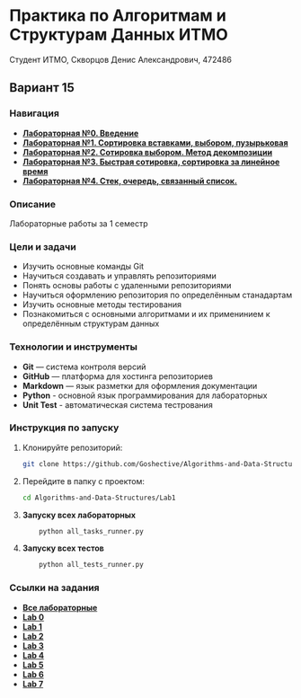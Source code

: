 ﻿# Практика по Алгоритмам и Cтруктурам Данных ИТМО 
Студент ИТМО, Скворцов Денис Александрович, 472486

## Вариант 15

### Навигация

- [**Лабораторная №0. Введение**](https://github.com/Goshective/Algorithms-and-Data-Structures/tree/main/Lab0)
- [**Лабораторная №1. Сортировка вставками, выбором, пузырьковая**](https://github.com/Goshective/Algorithms-and-Data-Structures/tree/main/Lab1)
- [**Лабораторная №2. Сотировка выбором. Метод декомпозиции**](https://github.com/Goshective/Algorithms-and-Data-Structures/tree/main/Lab2)
- [**Лабораторная №3. Быстрая сотировка, сортировка за линейное время**](https://github.com/Goshective/Algorithms-and-Data-Structures/tree/main/Lab3)
- [**Лабораторная №4. Стек, очередь, связанный список.**](https://github.com/Goshective/Algorithms-and-Data-Structures/tree/main/Lab4)

### Описание 
Лабораторные работы за 1 семестр

### Цели и задачи

- Изучить основные команды Git
- Научиться создавать и управлять репозиториями
- Понять основы работы с удаленными репозиториями
- Научиться оформлению репозитория по определённым станадартам
- Изучить основные методы тестирования
- Познакомиться с основными алгоритмами и их применинием к определённым структурам данных

### Технологии и инструменты

- **Git** — система контроля версий
- **GitHub** — платформа для хостинга репозиториев
- **Markdown** — язык разметки для оформления документации
- **Python** - основной язык программирования для лабораторных
- **Unit Test** - автоматическая система тестрования

### Инструкция по запуску

1. Клонируйте репозиторий:
   ```bash
   git clone https://github.com/Goshective/Algorithms-and-Data-Structures
   ```

2. Перейдите в папку с проектом:
   ```bash
   cd Algorithms-and-Data-Structures/Lab1
   ```

3. **Запуску всех лабораторных**
    ```bash
        python all_tasks_runner.py
    ```

4. **Запуску всех тестов**
    ```bash
        python all_tests_runner.py
    ```

### Ссылки на задания

- [**Все лабораторные**](https://github.com/anton0afanasiev0v/asd_labs)
- [**Lab 0**](https://github.com/anton0afanasiev0v/asd_labs/blob/main/lab0/%D0%97%D0%B0%D0%B4%D0%B0%D0%BD%D0%B8%D0%B5%20%D0%BA%20%D0%9B%D0%B0%D0%B1%200%20%D0%92%D0%B2%D0%B5%D0%B4%D0%B5%D0%BD%D0%B8%D0%B5.pdf)
- [**Lab 1**](https://github.com/anton0afanasiev0v/asd_labs/blob/main/lab1/%D0%97%D0%B0%D0%B4%D0%B0%D0%BD%D0%B8%D0%B5%20%D0%BA%20%D0%9B%D0%B0%D0%B1%201%20Insertion%20Sort.pdf)
- [**Lab 2**](https://github.com/anton0afanasiev0v/asd_labs/blob/main/lab2/%D0%97%D0%B0%D0%B4%D0%B0%D0%BD%D0%B8%D0%B5%20%D0%BA%20%D0%9B%D0%B0%D0%B1%202%20Merge%20Sort.pdf)
- [**Lab 3**](https://github.com/anton0afanasiev0v/asd_labs/blob/main/lab3/%D0%97%D0%B0%D0%B4%D0%B0%D0%BD%D0%B8%D0%B5%20%D0%BA%20%D0%9B%D0%B0%D0%B1%203%20Quick%20Sort%20Count%20Sort.pdf)
- [**Lab 4**](https://github.com/anton0afanasiev0v/asd_labs/blob/main/lab4/%D0%97%D0%B0%D0%B4%D0%B0%D0%BD%D0%B8%D0%B5%20%D0%BA%20%D0%9B%D0%B0%D0%B1%204%20Stack%20Queue%20Linked%20List.pdf)
- [**Lab 5**](https://github.com/anton0afanasiev0v/asd_labs/blob/main/lab5/%D0%97%D0%B0%D0%B4%D0%B0%D0%BD%D0%B8%D0%B5%20%D0%BA%20%D0%9B%D0%B0%D0%B1%205%20Heap.pdf)
- [**Lab 6**](https://github.com/anton0afanasiev0v/asd_labs/blob/main/lab6/%D0%97%D0%B0%D0%B4%D0%B0%D0%BD%D0%B8%D0%B5%20%D0%BA%20%D0%9B%D0%B0%D0%B1%206%20Hashing.pdf)
- [**Lab 7**](https://github.com/anton0afanasiev0v/asd_labs/blob/main/lab7/%D0%97%D0%B0%D0%B4%D0%B0%D0%BD%D0%B8%D0%B5%20%D0%BA%20%D0%9B%D0%B0%D0%B1%207%20Dynamic.pdf)

